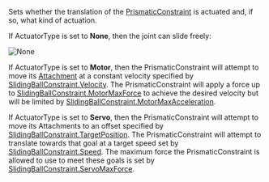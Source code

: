 Sets whether the translation of the [PrismaticConstraint](https://create.roblox.com/docs/reference/engine/classes/PrismaticConstraint) is actuated and,
if so, what kind of actuation.

If ActuatorType is set to **None**, then the joint can slide freely:

![None][1]

If ActuatorType is set to **Motor**, then the PrismaticConstraint will
attempt to move its [Attachment](https://create.roblox.com/docs/reference/engine/classes/Attachment) at a constant velocity specified by
[SlidingBallConstraint.Velocity](https://create.roblox.com/docs/reference/engine/classes/SlidingBallConstraint#Velocity). The PrismaticConstraint will apply a
force up to [SlidingBallConstraint.MotorMaxForce](https://create.roblox.com/docs/reference/engine/classes/SlidingBallConstraint#MotorMaxForce) to achieve the desired
velocity but will be limited by
[SlidingBallConstraint.MotorMaxAcceleration](https://create.roblox.com/docs/reference/engine/classes/SlidingBallConstraint#MotorMaxAcceleration).

If ActuatorType is set to **Servo**, then the PrismaticConstraint will
attempt to move its Attachments to an offset specified by
[SlidingBallConstraint.TargetPosition](https://create.roblox.com/docs/reference/engine/classes/SlidingBallConstraint#TargetPosition). The PrismaticConstraint will
attempt to translate towards that goal at a target speed set by
[SlidingBallConstraint.Speed](https://create.roblox.com/docs/reference/engine/classes/SlidingBallConstraint#Speed). The maximum force the PrismaticConstraint
is allowed to use to meet these goals is set by
[SlidingBallConstraint.ServoMaxForce](https://create.roblox.com/docs/reference/engine/classes/SlidingBallConstraint#ServoMaxForce).

[1]: https://prod.docsiteassets.roblox.com/assets/bltf85c9e54774aad6c/SlidingBallConstraintNone.gif